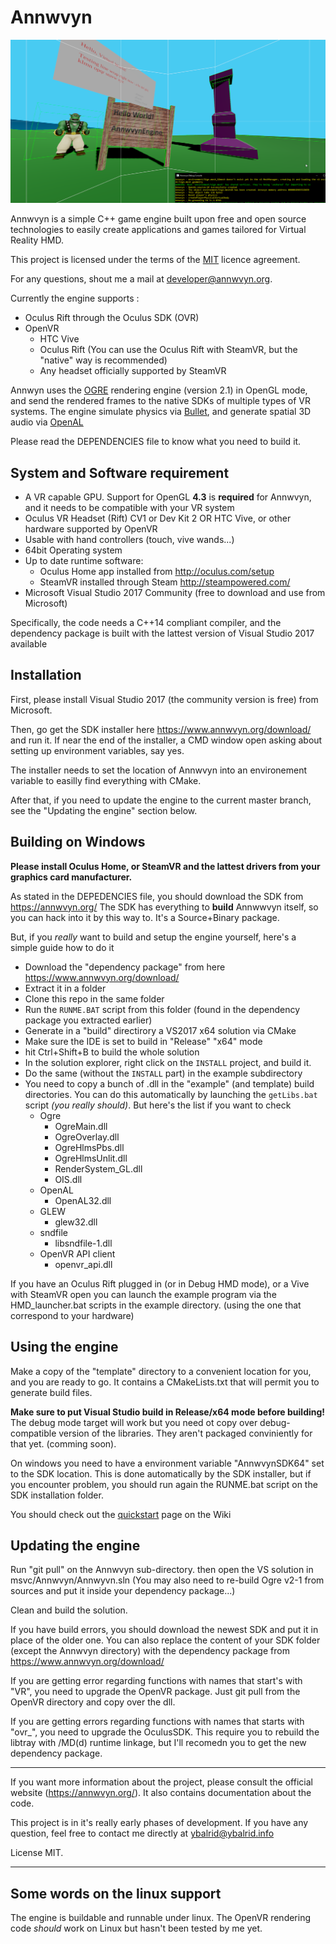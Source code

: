 Annwvyn
=======

![Screnshot](AnnwvynScreenshot.png)


Annwvyn is a simple C++ game engine built upon free and open source technologies to easily create applications and games tailored for Virtual Reality HMD.

This project is licensed under the terms of the [MIT](LICENSE) licence agreement.

For any questions, shout me a mail at developer@annwvyn.org.

Currently the engine supports :
 - Oculus Rift through the Oculus SDK (OVR)
 - OpenVR
     - HTC Vive
     - Oculus Rift (You can use the Oculus Rift with SteamVR, but the "native" way is recommended)
     - Any headset officially supported by SteamVR

Annwyn uses the [OGRE](https://www.ogre3d.org/) rendering engine (version 2.1) in OpenGL mode, and send the rendered frames to the native SDKs of multiple types of VR systems. The engine simulate physics via [Bullet](http://bulletphysics.org), and generate spatial 3D audio via [OpenAL](https://www.openal.org/)

Please read the DEPENDENCIES file to know what you need to build it.


System and Software requirement
-------------------------------

 - A VR capable GPU. Support for OpenGL **4.3** is **required** for Annwvyn, and it needs to be compatible with your VR system
 - Oculus VR Headset (Rift) CV1 or Dev Kit 2 OR HTC Vive, or other hardware supported by OpenVR
 - Usable with hand controllers (touch, vive wands...) 
 - 64bit Operating system
 - Up to date runtime software: 
    - Oculus Home app installed from http://oculus.com/setup 
    - SteamVR installed through Steam http://steampowered.com/
 - Microsoft Visual Studio 2017 Community (free to download and use from Microsoft)
 
Specifically, the code needs a C++14 compliant compiler, and the dependency package is built with the lattest version of Visual Studio 2017 available
 
Installation
------------

First, please install Visual Studio 2017 (the community version is free) from Microsoft.

Then, go get the SDK installer here https://www.annwvyn.org/download/ and run it. 
If near the end of the installer, a CMD window open asking about setting up environment variables, say yes.

The installer needs to set the location of Annwvyn into an environement variable to easilly find everything with CMake.

After that, if you need to update the engine to the current master branch, see the "Updating the engine" section below.

Building on Windows
-------------------
**Please install Oculus Home, or SteamVR and the lattest drivers from your graphics card manufacturer.**

As stated in the DEPEDENCIES file, you should download the SDK from https://annwvyn.org/
The SDK has everything to **build** Annwwvyn itself, so you can hack into it by this way to. It's a Source+Binary package.

But, if you *really* want to build and setup the engine yourself, here's a simple guide how to do it

- Download the "dependency package" from here https://www.annwvyn.org/download/
- Extract it in a folder
- Clone this repo in the same folder
- Run the `RUNME.BAT` script from this folder (found in the dependency package you extracted earlier)
- Generate in a "build" directirory a VS2017 x64 solution via CMake
- Make sure the IDE is set to build in "Release" "x64" mode
- hit Ctrl+Shift+B to build the whole solution
- In the solution explorer, right click on the `INSTALL` project, and build it.
- Do the same (without the `INSTALL` part) in the example subdirectory
- You need to copy a bunch of .dll in the "example" (and template) build directories. You can do this automatically by launching the `getLibs.bat` script *(you really should)*. But here's the list if you want to check
    - Ogre  
        - OgreMain.dll
        - OgreOverlay.dll 
        - OgreHlmsPbs.dll
        - OgreHlmsUnlit.dll
        - RenderSystem_GL.dll
        - OIS.dll
    - OpenAL
        - OpenAL32.dll
    - GLEW
        - glew32.dll        
    - sndfile
        - libsndfile-1.dll
    - OpenVR API client
        - openvr_api.dll

If you have an Oculus Rift plugged in (or in Debug HMD mode), or a Vive with SteamVR open you can launch the example program via the HMD_launcher.bat scripts in the example directory. (using the one that correspond to your hardware)


Using the engine
----------------

Make a copy of the "template" directory to a convenient location for you, and you are ready to go. It contains a CMakeLists.txt that will permit you to generate build files.

**Make sure to put Visual Studio build in Release/x64 mode before building!** The debug mode target will work but you need ot copy over debug-compatible version of the libraries. They aren't packaged conviniently for that yet. (comming soon).

On windows you need to have a environment variable "AnnwvynSDK64" set to the SDK location. This is done automatically by the SDK installer, but if you encounter problem, you should run again the RUNME.bat script on the SDK installation folder.

You should check out the [quickstart](https://wiki.annwvyn.org/doku.php?id=quickstart) page on the Wiki


Updating the engine
-------------------

Run "git pull" on the Annwvyn sub-directory. then open the VS solution in msvc/Annwvyn/Annwyvn.sln
(You may also need to re-build Ogre v2-1 from sources and put it inside your dependency package...)

Clean and build the solution.

If you have build errors, you should download the newest SDK and put it in place of the older one. You can also replace the content of your SDK folder (except the Annwvyn directory) with the dependency package from https://www.annwvyn.org/download/

If you are getting error regarding functions with names that start's with "VR", you need to upgrade the OpenVR package. Just git pull from the OpenVR directory and copy over the dll.

If you are getting errors regarding functions with names that starts with "ovr_", you need to upgrade the OculusSDK. This require you to rebuild the libtray with /MD(d) runtime linkage, but I'll recomedn you to get the new dependency package.
______

If you want more information about the project, please consult the official website (https://annwvyn.org/). It also contains documentation about the code.

This project is in it's really early phases of development. If you have any question, feel free to contact me directly at ybalrid@ybalrid.info 

License MIT.

______

Some words on the linux support
------------------------------

The engine is buildable and runnable under linux. The OpenVR rendering code *should* work on Linux but hasn't been tested by me yet.
